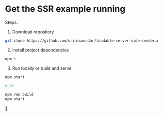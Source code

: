 # Get the SSR example running

Steps:

1. Download repository

```bash
git clone https://github.com/srinisoundar/loadable-server-side-rendering.git 
```

2. Install project dependencies

```bash
npm i
```

3. Run locally or build and serve

```bash
npm start

# Or

npm run build
npm start
```

🍻
